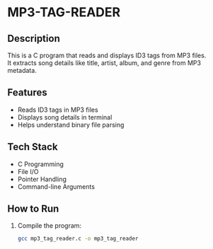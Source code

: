 # MP3-TAG-READER

## Description
This is a C program that reads and displays ID3 tags from MP3 files.  
It extracts song details like title, artist, album, and genre from MP3 metadata.

## Features
- Reads ID3 tags in MP3 files
- Displays song details in terminal
- Helps understand binary file parsing

## Tech Stack
- C Programming
- File I/O
- Pointer Handling
- Command-line Arguments

## How to Run
1. Compile the program:
   ```bash
   gcc mp3_tag_reader.c -o mp3_tag_reader
